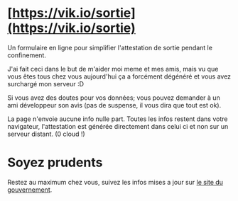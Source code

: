 # [https://vik.io/sortie](https://vik.io/sortie)
Un formulaire en ligne pour simplifier l'attestation de sortie pendant le confinement.

J'ai fait ceci dans le but de m'aider moi meme et mes amis, mais vu que vous êtes tous chez vous aujourd'hui ça a forcément dégénéré et vous avez surchargé mon serveur :D

Si vous avez des doutes pour vos données; vous pouvez demander à un ami développeur son avis (pas de suspense, il vous dira que tout est ok).

La page n'envoie aucune info nulle part. Toutes les infos restent dans votre navigateur, l'attestation est générée directement dans celui ci et non sur un serveur distant. (0 cloud !)

# Soyez prudents

Restez au maximum chez vous, suivez les infos mises a jour sur [le site du gouvernement](https://www.gouvernement.fr/info-coronavirus).
